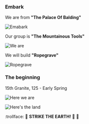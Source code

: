 ### Embark

We are from **"The Palace Of Balding"**

![Emabark](http://pixxx.wtf.cat/image/1U0V0o2c1Y1t/Image%202014-07-28%20at%201.08.30%20AM.png)

Our group is **"The Mountainous Tools"**

![We are](http://pixxx.wtf.cat/image/03373c3O0W3m/Image%202014-07-28%20at%201.10.19%20AM.png)

We will build **"Ropegrave"**

![Ropegrave](http://pixxx.wtf.cat/image/0E080d1U1A14/Image%202014-07-28%20at%201.14.18%20AM.png)

### The beginning

15th Granite, 125 - Early Spring

![Here we are](http://pixxx.wtf.cat/image/0o0I1h3D3A0T/Image%202014-07-28%20at%201.27.13%20AM.png)

![Here's the land](http://pixxx.wtf.cat/image/0C3p003D0611/Image%202014-07-28%20at%201.36.11%20AM.png)

:trollface: :construction: **STRIKE THE EARTH!** :construction: :metal:

